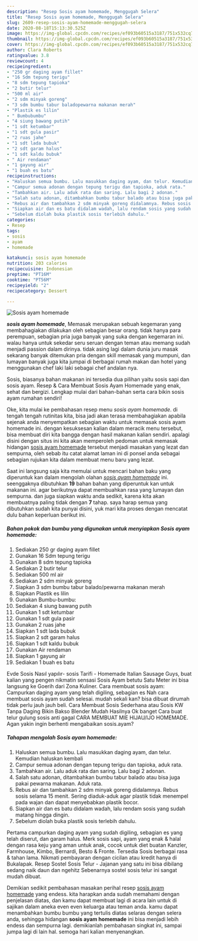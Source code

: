```yaml
---
description: "Resep Sosis ayam homemade, Menggugah Selera"
title: "Resep Sosis ayam homemade, Menggugah Selera"
slug: 2609-resep-sosis-ayam-homemade-menggugah-selera
date: 2020-08-18T15:13:30.525Z
image: https://img-global.cpcdn.com/recipes/ef093b60515a3187/751x532cq70/sosis-ayam-homemade-foto-resep-utama.jpg
thumbnail: https://img-global.cpcdn.com/recipes/ef093b60515a3187/751x532cq70/sosis-ayam-homemade-foto-resep-utama.jpg
cover: https://img-global.cpcdn.com/recipes/ef093b60515a3187/751x532cq70/sosis-ayam-homemade-foto-resep-utama.jpg
author: Clara Roberts
ratingvalue: 3.8
reviewcount: 4
recipeingredient:
- "250 gr daging ayam fillet"
- "16 Sdm tepung terigu"
- "8 sdm tepung tapioka"
- "2 butir telur"
- "500 ml air"
- "2 sdm minyak goreng"
- "3 sdm bumbu tabur baladopewarna makanan merah"
- "Plastik es lilin"
- " Bumbubumbu"
- "4 siung bawang putih"
- "1 sdt ketumbar"
- "1 sdt gula pasir"
- "2 ruas jahe"
- "1 sdt lada bubuk"
- "2 sdt garam halus"
- "1 sdt kaldu bubuk"
- " Air rendaman"
- "1 gayung air"
- "1 buah es batu"
recipeinstructions:
- "Haluskan semua bumbu. Lalu masukkan daging ayam, dan telur. Kemudian haluskan kembali"
- "Campur semua adonan dengan tepung terigu dan tapioka, aduk rata."
- "Tambahkan air. Lalu aduk rata dan saring. Lalu bagi 2 adonan."
- "Salah satu adonan, ditambahkan bumbu tabur balado atau bisa juga pakai pewarna makanan. Aduk rata."
- "Rebus air dan tambahkan 2 sdm minyak goreng didalamnya. Rebus sosis selama 15 menit. Sering diaduk-aduk agar plastik tidak menempel pada wajan dan dapat menyebabkan plastik bocor."
- "Siapkan air dan es batu didalam wadah, lalu rendam sosis yang sudah matang hingga dingin."
- "Sebelum diolah buka plastik sosis terlebih dahulu."
categories:
- Resep
tags:
- sosis
- ayam
- homemade

katakunci: sosis ayam homemade 
nutrition: 203 calories
recipecuisine: Indonesian
preptime: "PT16M"
cooktime: "PT56M"
recipeyield: "2"
recipecategory: Dessert

---
```



![Sosis ayam homemade](https://img-global.cpcdn.com/recipes/ef093b60515a3187/751x532cq70/sosis-ayam-homemade-foto-resep-utama.jpg)

<b><i>sosis ayam homemade</i></b>, Memasak merupakan sebuah kegemaran yang membahagiakan dilakukan oleh sebagian besar orang. tidak hanya para perempuan, sebagian pria juga banyak yang suka dengan kegemaran ini. walau hanya untuk sekedar seru seruan dengan teman atau memang sudah menjadi passion dalam dirinya. tidak asing lagi dalam dunia juru masak sekarang banyak ditemukan pria dengan skill memasak yang mumpuni, dan lumayan banyak juga kita jumpai di berbagai rumah makan dan hotel yang menggunakan chef laki laki sebagai chef andalan nya.

Sosis, biasanya bahan makanan ini tersedia dua pilihan yaitu sosis sapi dan sosis ayam. Resep &amp; Cara Membuat Sosis Ayam Homemade yang enak, sehat dan bergizi. Lengkap mulai dari bahan-bahan serta cara bikin sosis ayam rumahan sendiri!

Oke, kita mulai ke pembahasan resep menu <i>sosis ayam homemade</i>. di tengah tengah rutinitas kita, bisa jadi akan terasa membahagiakan apabila sejenak anda menyempatkan sebagian waktu untuk memasak sosis ayam homemade ini. dengan kesuksesan kalian dalam meracik menu tersebut, bisa membuat diri kita bangga dengan hasil makanan kalian sendiri. apalagi disini dengan situs ini kita akan memperoleh pedoman untuk memasak hidangan <u>sosis ayam homemade</u> tersebut menjadi masakan yang lezat dan sempurna, oleh sebab itu catat alamat laman ini di ponsel anda sebagai sebagian rujukan kita dalam membuat menu baru yang lezat.


Saat ini langsung saja kita memulai untuk mencari bahan baku yang diperuntuk kan dalam mengolah olahan <u><i>sosis ayam homemade</i></u> ini. seenggaknya dibutuhkan <b>19</b> bahan bahan yang diperuntuk kan untuk makanan ini. agar berikutnya dapat membuahkan rasa yang lumayan dan sempurna. dan juga siapkan waktu anda sedikit, karena kita akan membuatnya paling tidak dengan <b>7</b> tahap. saya harap semua yang dibutuhkan sudah kita punyai disini, yuk mari kita proses dengan mencatat dulu bahan keperluan berikut ini.

<!--inarticleads1-->

##### Bahan pokok dan bumbu yang digunakan untuk menyiapkan Sosis ayam homemade:

1. Sediakan 250 gr daging ayam fillet
1. Gunakan 16 Sdm tepung terigu
1. Gunakan 8 sdm tepung tapioka
1. Sediakan 2 butir telur
1. Sediakan 500 ml air
1. Sediakan 2 sdm minyak goreng
1. Siapkan 3 sdm bumbu tabur balado/pewarna makanan merah
1. Siapkan Plastik es lilin
1. Gunakan  Bumbu-bumbu:
1. Sediakan 4 siung bawang putih
1. Gunakan 1 sdt ketumbar
1. Gunakan 1 sdt gula pasir
1. Gunakan 2 ruas jahe
1. Siapkan 1 sdt lada bubuk
1. Siapkan 2 sdt garam halus
1. Siapkan 1 sdt kaldu bubuk
1. Gunakan  Air rendaman
1. Siapkan 1 gayung air
1. Sediakan 1 buah es batu


Evde Sosis Nasıl yapılır- sosis Tarifi - Homemade Italian Sausage Guys, buat kalian yang pengen nikmatin sensasi Sosis Ayam betutu Satu Meter ini bisa langsung ke Goerih dari Zona Kuliner. Cara membuat sosis ayam: Campurkan daging ayam yang telah digiling, sebagian es Nah cara membuat sosis ayam sudah selesai. mudah sekali kan? bisa dibuat dirumah tidak perlu jauh jauh beli. Cara Membuat Sosis Sederhana atau Sosis KW Tanpa Daging Bikin Bakso Blender Mudah Hasilnya Ok banget Cara buat telur gulung sosis anti gagal CARA MEMBUAT MIE HIJAU/IJO HOMEMADE. Agan yakin ingin berhenti mengabaikan sosis.ayam? 

<!--inarticleads2-->

##### Tahapan mengolah Sosis ayam homemade:

1. Haluskan semua bumbu. Lalu masukkan daging ayam, dan telur. Kemudian haluskan kembali
1. Campur semua adonan dengan tepung terigu dan tapioka, aduk rata.
1. Tambahkan air. Lalu aduk rata dan saring. Lalu bagi 2 adonan.
1. Salah satu adonan, ditambahkan bumbu tabur balado atau bisa juga pakai pewarna makanan. Aduk rata.
1. Rebus air dan tambahkan 2 sdm minyak goreng didalamnya. Rebus sosis selama 15 menit. Sering diaduk-aduk agar plastik tidak menempel pada wajan dan dapat menyebabkan plastik bocor.
1. Siapkan air dan es batu didalam wadah, lalu rendam sosis yang sudah matang hingga dingin.
1. Sebelum diolah buka plastik sosis terlebih dahulu.


Pertama campurkan daging ayam yang sudah digiling, sebagian es yang telah diserut, dan garam halus. Merk sosis sapi, ayam yang enak &amp; halal dengan rasa keju yang aman untuk anak, cocok untuk diet buatan Kanzler, Farmhouse, Kimbo, Bernardi, Besto &amp; Fronte. Tersedia Sosis berbagai rasa &amp; tahan lama. Nikmati pembayaran dengan cicilan atau kredit hanya di Bukalapak. Resep Sostel Sosis Telur - Jajanan yang satu ini bisa dibilang sedang naik daun dan ngehitz Sebenarnya sostel sosis telur ini sangat mudah dibuat. 

Demikian sedikit pembahasan masakan perihal resep <u>sosis ayam homemade</u> yang endess. kita harapkan anda sudah memahami dengan penjelasan diatas, dan kamu dapat membuat lagi di acara lain untuk di sajikan dalam aneka even even keluarga atau teman anda. kamu dapat menambahkan bumbu bumbu yang tertulis diatas selaras dengan selera anda, sehingga hidangan <b>sosis ayam homemade</b> ini bisa menjadi lebih endess dan sempurna lagi. demikianlah pembahasan singkat ini, sampai jumpa lagi di lain hal. semoga hari kalian menyenangkan.
